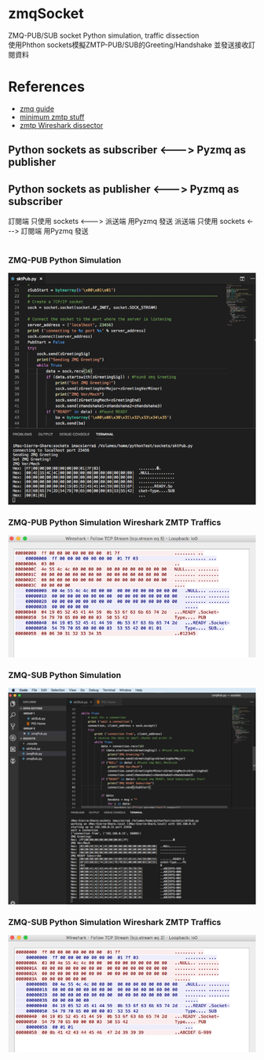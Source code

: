 # zmqSocket
  ZMQ-PUB/SUB socket Python simulation, traffic dissection<br/>
  使用Phthon sockets模擬ZMTP-PUB/SUB的Greeting/Handshake 並發送接收訂閱資料
  <br/>
  
# References
- [zmq guide](http://zguide.zeromq.org/)
- [minimum zmtp stuff](https://github.com/zeromq/zmtp/tree/master/zmtp30/C)
- [zmtp Wireshark dissector](https://github.com/whitequark/zmtp-wireshark/blob/master/zmtp-dissector.lua)

## Python sockets as subscriber <---> Pyzmq as publisher
## Python sockets as publisher <---> Pyzmq as subscriber
訂閱端 只使用 sockets <---> 派送端 用Pyzmq 發送 
派送端 只使用 sockets <---> 訂閱端 用Pyzmq 發送 
<br/>
<br/>

### ZMQ-PUB Python Simulation
![SocketSub](pictures/sktPub.png)

### ZMQ-PUB Python Simulation Wireshark ZMTP Traffics
![SocketSub](pictures/sktPubWireshark.png)

### ZMQ-SUB Python Simulation
![SocketSub](pictures/zmqSocketSub.png)

### ZMQ-SUB Python Simulation Wireshark ZMTP Traffics
![SocketSub](pictures/zmqSocketSubWireshark.png)
